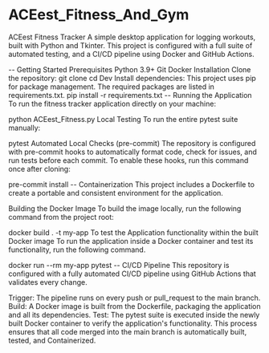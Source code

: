 # ACEest_Fitness_And_Gym
ACEest Fitness Tracker
A simple desktop application for logging workouts, built with Python and Tkinter. This project is configured with a full suite of automated testing, and a CI/CD pipeline using Docker and GitHub Actions.

-- Getting Started
Prerequisites
Python 3.9+
Git
Docker
Installation
Clone the repository:
git clone <repository-url>
cd Dev
Install dependencies: This project uses pip for package management. The required packages are listed in requirements.txt.
pip install -r requirements.txt
-- Running the Application
To run the fitness tracker application directly on your machine:

python ACEest_Fitness.py
Local Testing
To run the entire pytest suite manually:

pytest
Automated Local Checks (pre-commit)
The repository is configured with pre-commit hooks to automatically format code, check for issues, and run tests before each commit. To enable these hooks, run this command once after cloning:

pre-commit install
-- Containerization
This project includes a Dockerfile to create a portable and consistent environment for the application.

Building the Docker Image
To build the image locally, run the following command from the project root:

docker build . -t my-app
To test the Application functionality within the built Docker image
To run the application inside a Docker container and test its functionality, run the following command.

docker run --rm my-app pytest
-- CI/CD Pipeline
This repository is configured with a fully automated CI/CD pipeline using GitHub Actions that validates every change.

Trigger: The pipeline runs on every push or pull_request to the main branch.
Build: A Docker image is built from the Dockerfile, packaging the application and all its dependencies.
Test: The pytest suite is executed inside the newly built Docker container to verify the application's functionality.
This process ensures that all code merged into the main branch is automatically built, tested, and Containerized.
